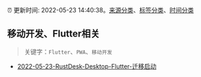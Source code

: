 :alarm_clock: 更新时间: 2022-05-23 14:40:38。[来源分类](../README.md)、[标签分类](../TAGS.md)、[时间分类](../TIMELINE.md)

## 移动开发、Flutter相关


> 关键字：`Flutter`、`PWA`、`移动开发`



- [2022-05-23-RustDesk-Desktop-Flutter-迁移启动](https://www.v2ex.com/t/854787) 